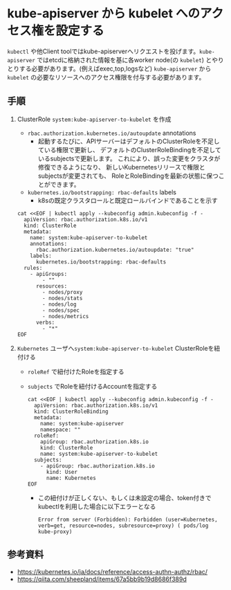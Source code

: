 # kube-apiserver から kubelet へのアクセス権を設定する

`kubectl` や他Client toolではkube-apiserverへリクエストを投げます。`kube-apiserver` ではetcdに格納された情報を基に各worker node(の `kubelet`) とやりとりする必要があります。(例えばexec,top,logsなど)
`kube-apiserver` から `kubelet` の必要なリソースへのアクセス権限を付与する必要があります。

## 手順

1. ClusterRole `system:kube-apiserver-to-kubelet` を作成
    - `rbac.authorization.kubernetes.io/autoupdate` annotations
        - 起動するたびに、APIサーバーはデフォルトのClusterRoleを不足している権限で更新し、
          デフォルトのClusterRoleBindingを不足しているsubjectsで更新します。
          これにより、誤った変更をクラスタが修復できるようになり、
          新しいKubernetesリリースで権限とsubjectsが変更されても、
          RoleとRoleBindingを最新の状態に保つことができます。
    - `kubernetes.io/bootstrapping: rbac-defaults` labels
        - k8sの既定クラスタロールと既定ロールバインドであることを示す

    ```
    cat <<EOF | kubectl apply --kubeconfig admin.kubeconfig -f -
      apiVersion: rbac.authorization.k8s.io/v1
      kind: ClusterRole
      metadata:
        name: system:kube-apiserver-to-kubelet
        annotations:
          rbac.authorization.kubernetes.io/autoupdate: "true"
        labels:
          kubernetes.io/bootstrapping: rbac-defaults
      rules:
        - apiGroups:
            - ""
          resources:
            - nodes/proxy
            - nodes/stats
            - nodes/log
            - nodes/spec
            - nodes/metrics
          verbs:
            - "*"
    EOF
    ```

1. `Kubernetes` ユーザへ`system:kube-apiserver-to-kubelet` ClusterRoleを紐付ける
    - `roleRef` で紐付けたRoleを指定する
    - `subjects` でRoleを紐付けるAccountを指定する
      ```
      cat <<EOF | kubectl apply --kubeconfig admin.kubeconfig -f -
        apiVersion: rbac.authorization.k8s.io/v1
        kind: ClusterRoleBinding
        metadata:
          name: system:kube-apiserver
          namespace: ""
        roleRef:
          apiGroup: rbac.authorization.k8s.io
          kind: ClusterRole
          name: system:kube-apiserver-to-kubelet
        subjects:
          - apiGroup: rbac.authorization.k8s.io
            kind: User
            name: Kubernetes
      EOF
      ```

        - この紐付けが正しくない、もしくは未設定の場合、token付きでkubectlを利用した場合に以下エラーとなる
          ```
          Error from server (Forbidden): Forbidden (user=Kubernetes, verb=get, resource=nodes, subresource=proxy) ( pods/log kube-proxy)
          ```

## 参考資料

- https://kubernetes.io/ja/docs/reference/access-authn-authz/rbac/
- https://qiita.com/sheepland/items/67a5bb9b19d8686f389d

